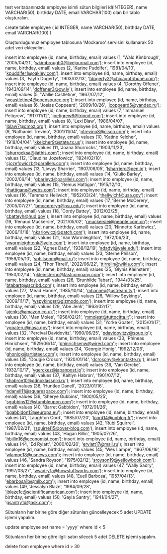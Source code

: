 test veritabanınızda employee isimli sütun bilgileri id(INTEGER), name VARCHAR(50), birthday DATE, email VARCHAR(100) olan bir tablo oluşturalım.

create table employee (
	id INTEGER,
	name VARCHAR(50),
	birthday DATE,
	email VARCHAR(100)
)


Oluşturduğumuz employee tablosuna 'Mockaroo' servisini kullanarak 50 adet veri ekleyelim.

insert into employee (id, name, birthday, email) values (1, 'Wald Kimbrough', '2005/04/21', 'wkimbrough0@livejournal.com');
insert into employee (id, name, birthday, email) values (2, 'Karine Puddifer', '1981/04/10', 'kpuddifer1@oakley.com');
insert into employee (id, name, birthday, email) values (3, 'Fayth Dogerty', '1903/02/13', 'fdogerty2@chicagotribune.com');
insert into employee (id, name, birthday, email) values (4, 'Dorothy Offener', '1943/09/14', 'doffener3@ow.ly');
insert into employee (id, name, birthday, email) values (5, 'Wallie Castletine', '1967/07/12', 'wcastletine4@opensource.org');
insert into employee (id, name, birthday, email) values (6, 'Josias Coppeard', '2009/10/26', 'jcoppeard5@yandex.ru');
insert into employee (id, name, birthday, email) values (7, 'Immanuel Petigrew', '1917/11/12', 'ipetigrew6@tripod.com');
insert into employee (id, name, birthday, email) values (8, 'Lexi Blaw', '1986/04/07', 'lblaw7@dmoz.org');
insert into employee (id, name, birthday, email) values (9, 'Nathaniel Trevino', '2001/11/04', 'ntrevino8@cisco.com');
insert into employee (id, name, birthday, email) values (10, 'Katine Kelcher', '1918/04/04', 'kkelcher9@state.tx.us');
insert into employee (id, name, birthday, email) values (11, 'Joana Shurrocks', '1903/11/23', 'jshurrocksa@jiathis.com');
insert into employee (id, name, birthday, email) values (12, 'Claudina Jozefowicz', '1924/02/10', 'cjozefowiczb@parallels.com');
insert into employee (id, name, birthday, email) values (13, 'Livvyy Sharrier', '1907/06/05', 'lsharrierc@pen.io');
insert into employee (id, name, birthday, email) values (14, 'Giulio Barley', '2002/06/14', 'gbarleyd@parallels.com');
insert into employee (id, name, birthday, email) values (15, 'Remus Hattigan', '1915/12/10', 'rhattigane@webs.com');
insert into employee (id, name, birthday, email) values (16, 'Tammara Hellwich', '1952/03/24', 'thellwichf@usa.gov');
insert into employee (id, name, birthday, email) values (17, 'Berne McCerery', '2005/07/27', 'bmccereryg@psu.edu');
insert into employee (id, name, birthday, email) values (18, 'Cordy Battey', '2012/02/25', 'cbatteyh@hud.gov');
insert into employee (id, name, birthday, email) values (19, 'Renaud Muckersie', '2021/05/02', 'rmuckersiei@people.com.cn');
insert into employee (id, name, birthday, email) values (20, 'Ninnette Karlowicz', '2006/11/18', 'nkarlowiczj@patch.com');
insert into employee (id, name, birthday, email) values (21, 'Van Wormleighton', '1972/06/23', 'vwormleightonk@yelp.com');
insert into employee (id, name, birthday, email) values (22, 'Agnes Dady', '1938/12/19', 'adadyl@yale.edu');
insert into employee (id, name, birthday, email) values (23, 'Sterne Philson', '1956/05/10', 'sphilsonm@mail.ru');
insert into employee (id, name, birthday, email) values (24, 'Thor Tirrell', '2022/06/22', 'ttirrelln@wikia.com');
insert into employee (id, name, birthday, email) values (25, 'Glynis Kleinstern', '1950/02/14', 'gkleinsterno@fastcompany.com');
insert into employee (id, name, birthday, email) values (26, 'Brunhilde Tabart', '1944/03/25', 'btabartp@scribd.com');
insert into employee (id, name, birthday, email) values (27, 'Mead Hanne', '1985/10/14', 'mhanneq@ustream.tv');
insert into employee (id, name, birthday, email) values (28, 'Willow Spykings', '2009/11/17', 'wspykingsr@gizmodo.com');
insert into employee (id, name, birthday, email) values (29, 'Abe Jenk', '1963/02/17', 'ajenks@amazon.co.uk');
insert into employee (id, name, birthday, email) values (30, 'Man Moles', '1956/02/21', 'mmolest@tuttocitta.it');
insert into employee (id, name, birthday, email) values (31, 'Yorke Goater', '2015/01/17', 'ygoateru@nasa.gov');
insert into employee (id, name, birthday, email) values (32, 'Percival Davidovitz', '1990/06/25', 'pdavidovitzv@soup.io');
insert into employee (id, name, birthday, email) values (33, 'Phineas Hinrichsen', '1929/06/14', 'phinrichsenw@wired.com');
insert into employee (id, name, birthday, email) values (34, 'Georgie Honig', '1992/12/06', 'ghonigx@artisteer.com');
insert into employee (id, name, birthday, email) values (35, 'Dougie Croson', '1920/01/14', 'dcrosony@vkontakte.ru');
insert into employee (id, name, birthday, email) values (36, 'Van Gercke', '1932/10/17', 'vgerckez@japanpost.jp');
insert into employee (id, name, birthday, email) values (37, 'Kaitlyn Habron', '1901/07/12', 'khabron10@odnoklassniki.ru');
insert into employee (id, name, birthday, email) values (38, 'Huntlee Danell', '2023/01/16', 'hdanell11@squarespace.com');
insert into employee (id, name, birthday, email) values (39, 'Sherye Gubbins', '1900/05/25', 'sgubbins12@stumbleupon.com');
insert into employee (id, name, birthday, email) values (40, 'Barret Gabbidon', '1972/01/26', 'bgabbidon13@europa.eu');
insert into employee (id, name, birthday, email) values (41, 'Laughton Cord', '1985/07/20', 'lcord14@unblog.fr');
insert into employee (id, name, birthday, email) values (42, 'Rubi Squirrel', '1987/02/21', 'rsquirrel15@over-blog.com');
insert into employee (id, name, birthday, email) values (43, 'Hagan Billin', '1905/07/26', 'hbillin16@economist.com');
insert into employee (id, name, birthday, email) values (44, 'Ed Rylatt', '2000/02/20', 'erylatt17@mail.ru');
insert into employee (id, name, birthday, email) values (45, 'Wes Lampe', '1967/06/16', 'wlampe18@usnews.com');
insert into employee (id, name, birthday, email) values (46, 'Sandra Royson', '1975/02/12', 'sroyson19@yellowbook.com');
insert into employee (id, name, birthday, email) values (47, 'Wally Sadry', '1997/03/27', 'wsadry1a@howstuffworks.com');
insert into employee (id, name, birthday, email) values (48, 'Euell Barbosa', '1957/04/13', 'ebarbosa1b@mlb.com');
insert into employee (id, name, birthday, email) values (49, 'Jessalyn Blaze', '1984/09/28', 'jblaze1c@scientificamerican.com');
insert into employee (id, name, birthday, email) values (50, 'Gayla Santry', '1941/04/27', 'gsantry1d@ask.com');

Sütunların her birine göre diğer sütunları güncelleyecek 5 adet UPDATE işlemi yapalım.

update employee 
set name = 'yyyy'
where id < 5


Sütunların her birine göre ilgili satırı silecek 5 adet DELETE işlemi yapalım.

delete from employee
where id > 30